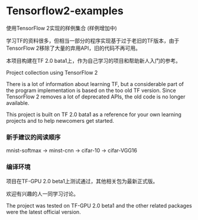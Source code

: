 # Tensorflow2-examples
使用TensorFlow 2实现的样例集合 (样例增加中)

学习TF的资料很多，但相当一部分的程序实现基于过于老旧的TF版本，由于TensorFlow 2移除了大量的弃用API，旧的代码不再可用。

本项目构建在TF 2.0 bata1上，作为自己学习的项目和帮助新人入门的参考。


Project collection using TensorFlow 2

There is a lot of information about learning TF, but a considerable part of the program implementation is based on the too old TF version. Since TensorFlow 2 removes a lot of deprecated APIs, the old code is no longer available.

This project is built on TF 2.0 bata1 as a reference for your own learning projects and to help newcomers get started.

### 新手建议的阅读顺序
mnist-softmax -> minst-cnn -> cifar-10 -> cifar-VGG16

### 编译环境
项目在TF-GPU 2.0 beta1上测试通过，其他相关包为最新正式版。

欢迎有兴趣的人一同学习讨论。

The project was tested on TF-GPU 2.0 beta1 and the other related packages were the latest official version.

